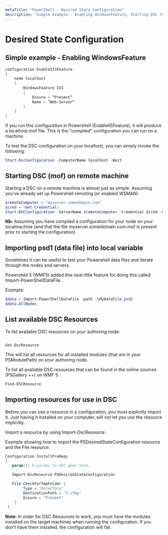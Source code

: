 ```yaml
---
metaTitle: "PowerShell - Desired State Configuration"
description: "Simple example - Enabling WindowsFeature, Starting DSC (mof) on remote machine, Importing psd1 (data file) into local variable, List available DSC Resources, Importing resources for use in DSC"
---
```


# Desired State Configuration



## Simple example - Enabling WindowsFeature


```powershell
configuration EnableIISFeature
{
    node localhost
    {
        WindowsFeature IIS
        {
            Ensure = “Present”
            Name = “Web-Server”                      
        }
    }
}

```

If you run this configuration in Powershell (EnableIISFeature), it will produce a localhost.mof file. This is the "compiled" configuration you can run on a machine.

To test the DSC configuration on your localhost, you can simply invoke the following:

```powershell
Start-DscConfiguration -ComputerName localhost -Wait 

```



## Starting DSC (mof) on remote machine


Starting a DSC on a remote machine is almost just as simple. Assuming you've already set up Powershell remoting (or enabled WSMAN).

```powershell
$remoteComputer = "myserver.somedomain.com"
$cred = (Get-Credential)
Start-DSCConfiguration -ServerName $remoteComputer -Credential $cred -Verbose

```

**Nb:** Assuming you have compiled a configuration for your node on your localmachine (and that the file myserver.somedomain.com.mof is present prior to starting the configuration)



## Importing psd1 (data file) into local variable


Sometimes it can be useful to test your Powershell data files and iterate through the nodes and servers.

Powershell 5 (WMF5) added this neat little feature for doing this called Import-PowerShellDataFile .

Example:

```powershell
$data = Import-PowerShellDataFile -path .\MydataFile.psd1
$data.AllNodes

```



## List available DSC Resources


To list available DSC resources on your authoring node:

```

Get-DscResource 

```

This will list all resources for all installed modules (that are in your PSModulePath) on your authoring node.

To list all available DSC resources that can be found in the online sources (PSGallery ++) on WMF 5 :

```powershell
Find-DSCResource

```



## Importing resources for use in DSC


Before you can use a resource in a configuration, you must explicitly import it. Just having it installed on your computer, will not let you use the resource implicitly.

Import a resource by using Import-DscResource .

Example showing how to import the PSDesiredStateConfiguration resource and the File resource.

```powershell
Configuration InstallPreReqs
{
   param(); # params to DSC goes here.

   Import-DscResource PSDesiredStateConfiguration 

   File CheckForTmpFolder {
        Type = 'Directory'
        DestinationPath = 'C:\Tmp'
        Ensure = "Present"
    }
 }

```

**Note**: In order for DSC Resources to work, you must have the modules installed on the target machines when running the configuration. If you don't have them installed, the configuration will fail.

